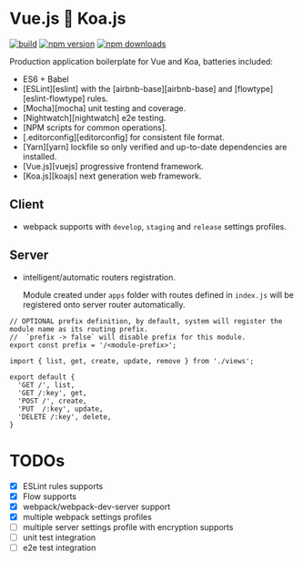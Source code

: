 Vue.js :revolving_hearts: Koa.js
================================
[![build](https://travis-ci.org/jimzhan/prototype.js.svg?branch=master)](https://travis-ci.org/jimzhan/prototype.js)
[![npm version](https://img.shields.io/npm/v/prototype.js.svg?style=flat-square)](https://www.npmjs.com/package/prototype.js)
[![npm downloads](https://img.shields.io/npm/dm/prototype.js.svg?style=flat-square)](https://www.npmjs.com/package/prototype.js)

Production application boilerplate for Vue and Koa, batteries included:
+ ES6 + Babel
+ [ESLint][eslint] with the [airbnb-base][airbnb-base] and [flowtype][eslint-flowtype] rules.
+ [Mocha][mocha] unit testing and coverage.
+ [Nightwatch][nightwatch] e2e testing.
+ [NPM scripts for common operations].
+ [.editorconfig][editorconfig] for consistent file format.
+ [Yarn][yarn] lockfile so only verified and up-to-date dependencies are installed.
+ [Vue.js][vuejs] progressive frontend framework.
+ [Koa.js][koajs] next generation web framework.


## Client
* webpack supports with `develop`, `staging` and `release` settings profiles.

## Server
* intelligent/automatic routers registration.

  Module created under `apps` folder with routes defined in `index.js` will be registered onto server router automatically.
```javscript
// OPTIONAL prefix definition, by default, system will register the module name as its routing prefix.
//  `prefix -> false` will disable prefix for this module.
export const prefix = '/<module-prefix>';

import { list, get, create, update, remove } from './views';

export default {
  'GET /', list,
  'GET /:key', get,
  'POST /', create,
  'PUT  /:key', update,
  'DELETE /:key', delete,
}
```

TODOs
=====
- [x] ESLint rules supports
- [x] Flow supports
- [x] webpack/webpack-dev-server support
- [x] multiple webpack settings profiles
- [ ] multiple server settings profile with encryption supports
- [ ] unit test integration
- [ ] e2e test integration
